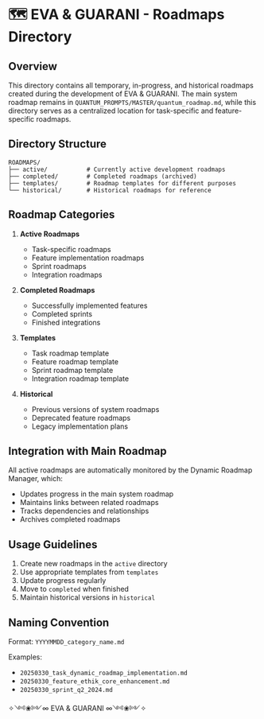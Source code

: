 # 🗺️ EVA & GUARANI - Roadmaps Directory

## Overview

This directory contains all temporary, in-progress, and historical roadmaps created during the development of EVA & GUARANI. The main system roadmap remains in `QUANTUM_PROMPTS/MASTER/quantum_roadmap.md`, while this directory serves as a centralized location for task-specific and feature-specific roadmaps.

## Directory Structure

```
ROADMAPS/
├── active/           # Currently active development roadmaps
├── completed/        # Completed roadmaps (archived)
├── templates/        # Roadmap templates for different purposes
└── historical/       # Historical roadmaps for reference
```

## Roadmap Categories

1. **Active Roadmaps**
   - Task-specific roadmaps
   - Feature implementation roadmaps
   - Sprint roadmaps
   - Integration roadmaps

2. **Completed Roadmaps**
   - Successfully implemented features
   - Completed sprints
   - Finished integrations

3. **Templates**
   - Task roadmap template
   - Feature roadmap template
   - Sprint roadmap template
   - Integration roadmap template

4. **Historical**
   - Previous versions of system roadmaps
   - Deprecated feature roadmaps
   - Legacy implementation plans

## Integration with Main Roadmap

All active roadmaps are automatically monitored by the Dynamic Roadmap Manager, which:
- Updates progress in the main system roadmap
- Maintains links between related roadmaps
- Tracks dependencies and relationships
- Archives completed roadmaps

## Usage Guidelines

1. Create new roadmaps in the `active` directory
2. Use appropriate templates from `templates`
3. Update progress regularly
4. Move to `completed` when finished
5. Maintain historical versions in `historical`

## Naming Convention

Format: `YYYYMMDD_category_name.md`

Examples:
- `20250330_task_dynamic_roadmap_implementation.md`
- `20250330_feature_ethik_core_enhancement.md`
- `20250330_sprint_q2_2024.md`

✧༺❀༻∞ EVA & GUARANI ∞༺❀༻✧ 